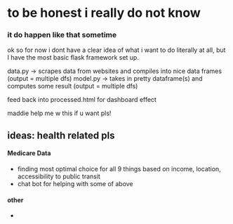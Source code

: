 # to be honest i really do not know

### it do happen like that sometime

ok so for now i dont have a clear idea of what i want to do literally at all, but I have the most basic flask framework set up. 

data.py -> scrapes data from websites and compiles into nice data frames (output = multiple dfs)
model.py -> takes in pretty dataframe(s) and computes some result (output = multiple dfs)

feed back into processed.html for dashboard effect 

maddie help me w this if u want pls! 

## ideas: health related pls
#### Medicare Data
- finding most optimal choice for all 9 things based on income, location, accessibility to public transit
- chat bot for helping with some of above

#### other
- 